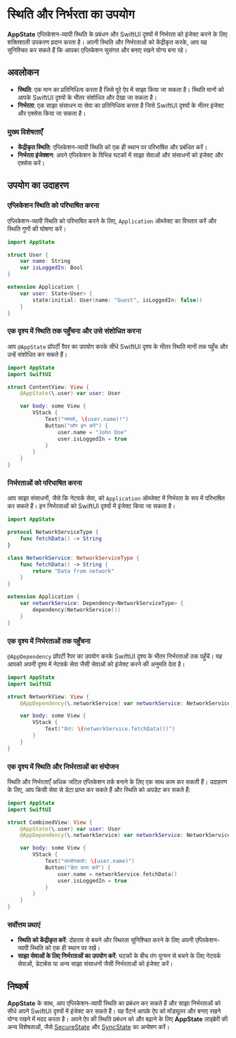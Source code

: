 # स्थिति और निर्भरता का उपयोग

**AppState** एप्लिकेशन-व्यापी स्थिति के प्रबंधन और SwiftUI दृश्यों में निर्भरता को इंजेक्ट करने के लिए शक्तिशाली उपकरण प्रदान करता है। अपनी स्थिति और निर्भरताओं को केंद्रीकृत करके, आप यह सुनिश्चित कर सकते हैं कि आपका एप्लिकेशन सुसंगत और बनाए रखने योग्य बना रहे।

## अवलोकन

- **स्थिति**: एक मान का प्रतिनिधित्व करता है जिसे पूरे ऐप में साझा किया जा सकता है। स्थिति मानों को आपके SwiftUI दृश्यों के भीतर संशोधित और देखा जा सकता है।
- **निर्भरता**: एक साझा संसाधन या सेवा का प्रतिनिधित्व करता है जिसे SwiftUI दृश्यों के भीतर इंजेक्ट और एक्सेस किया जा सकता है।

### मुख्य विशेषताएँ

- **केंद्रीकृत स्थिति**: एप्लिकेशन-व्यापी स्थिति को एक ही स्थान पर परिभाषित और प्रबंधित करें।
- **निर्भरता इंजेक्शन**: अपने एप्लिकेशन के विभिन्न घटकों में साझा सेवाओं और संसाधनों को इंजेक्ट और एक्सेस करें।

## उपयोग का उदाहरण

### एप्लिकेशन स्थिति को परिभाषित करना

एप्लिकेशन-व्यापी स्थिति को परिभाषित करने के लिए, `Application` ऑब्जेक्ट का विस्तार करें और स्थिति गुणों की घोषणा करें।

```swift
import AppState

struct User {
    var name: String
    var isLoggedIn: Bool
}

extension Application {
    var user: State<User> {
        state(initial: User(name: "Guest", isLoggedIn: false))
    }
}
```

### एक दृश्य में स्थिति तक पहुँचना और उसे संशोधित करना

आप `@AppState` प्रॉपर्टी रैपर का उपयोग करके सीधे SwiftUI दृश्य के भीतर स्थिति मानों तक पहुँच और उन्हें संशोधित कर सकते हैं।

```swift
import AppState
import SwiftUI

struct ContentView: View {
    @AppState(\.user) var user: User

    var body: some View {
        VStack {
            Text("नमस्ते, \(user.name)!")
            Button("लॉग इन करें") {
                user.name = "John Doe"
                user.isLoggedIn = true
            }
        }
    }
}
```

### निर्भरताओं को परिभाषित करना

आप साझा संसाधनों, जैसे कि नेटवर्क सेवा, को `Application` ऑब्जेक्ट में निर्भरता के रूप में परिभाषित कर सकते हैं। इन निर्भरताओं को SwiftUI दृश्यों में इंजेक्ट किया जा सकता है।

```swift
import AppState

protocol NetworkServiceType {
    func fetchData() -> String
}

class NetworkService: NetworkServiceType {
    func fetchData() -> String {
        return "Data from network"
    }
}

extension Application {
    var networkService: Dependency<NetworkServiceType> {
        dependency(NetworkService())
    }
}
```

### एक दृश्य में निर्भरताओं तक पहुँचना

`@AppDependency` प्रॉपर्टी रैपर का उपयोग करके SwiftUI दृश्य के भीतर निर्भरताओं तक पहुँचें। यह आपको अपनी दृश्य में नेटवर्क सेवा जैसी सेवाओं को इंजेक्ट करने की अनुमति देता है।

```swift
import AppState
import SwiftUI

struct NetworkView: View {
    @AppDependency(\.networkService) var networkService: NetworkServiceType

    var body: some View {
        VStack {
            Text("डेटा: \(networkService.fetchData())")
        }
    }
}
```

### एक दृश्य में स्थिति और निर्भरताओं का संयोजन

स्थिति और निर्भरताएँ अधिक जटिल एप्लिकेशन तर्क बनाने के लिए एक साथ काम कर सकती हैं। उदाहरण के लिए, आप किसी सेवा से डेटा प्राप्त कर सकते हैं और स्थिति को अपडेट कर सकते हैं:

```swift
import AppState
import SwiftUI

struct CombinedView: View {
    @AppState(\.user) var user: User
    @AppDependency(\.networkService) var networkService: NetworkServiceType

    var body: some View {
        VStack {
            Text("उपयोगकर्ता: \(user.name)")
            Button("डेटा प्राप्त करें") {
                user.name = networkService.fetchData()
                user.isLoggedIn = true
            }
        }
    }
}
```

### सर्वोत्तम प्रथाएं

- **स्थिति को केंद्रीकृत करें**: दोहराव से बचने और स्थिरता सुनिश्चित करने के लिए अपनी एप्लिकेशन-व्यापी स्थिति को एक ही स्थान पर रखें।
- **साझा सेवाओं के लिए निर्भरताओं का उपयोग करें**: घटकों के बीच तंग युग्मन से बचने के लिए नेटवर्क सेवाओं, डेटाबेस या अन्य साझा संसाधनों जैसी निर्भरताओं को इंजेक्ट करें।

## निष्कर्ष

**AppState** के साथ, आप एप्लिकेशन-व्यापी स्थिति का प्रबंधन कर सकते हैं और साझा निर्भरताओं को सीधे अपने SwiftUI दृश्यों में इंजेक्ट कर सकते हैं। यह पैटर्न आपके ऐप को मॉड्यूलर और बनाए रखने योग्य रखने में मदद करता है। अपने ऐप की स्थिति प्रबंधन को और बढ़ाने के लिए **AppState** लाइब्रेरी की अन्य विशेषताओं, जैसे [SecureState](usage-securestate.md) और [SyncState](usage-syncstate.md) का अन्वेषण करें।
